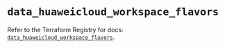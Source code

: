 # `data_huaweicloud_workspace_flavors`

Refer to the Terraform Registry for docs: [`data_huaweicloud_workspace_flavors`](https://registry.terraform.io/providers/huaweicloud/huaweicloud/1.71.1/docs/data-sources/workspace_flavors).
